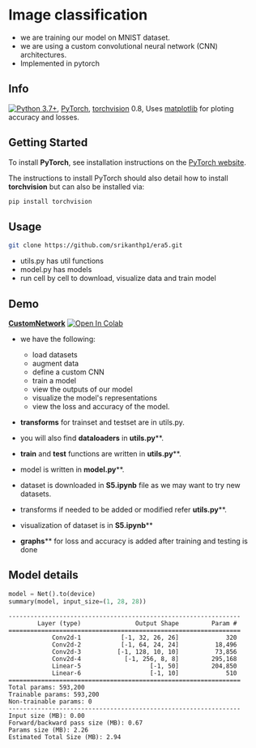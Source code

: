 # Image classification

 * we are training our model on MNIST dataset. 
 * we are using a custom convolutional neural network (CNN) architectures. 
 * Implemented in pytorch 

## Info

[![Python 3.7+](https://img.shields.io/badge/python-3.7+-blue.svg)](https://www.python.org/downloads/release/python-370/), 
[PyTorch](https://pytorch.org/), 
[torchvision](https://github.com/pytorch/vision) 0.8, 
Uses [matplotlib](https://matplotlib.org/)  for ploting accuracy and losses.

## Getting Started

To install **PyTorch**, see installation instructions on the [PyTorch website](https://pytorch.org/).

The instructions to install PyTorch should also detail how to install **torchvision** but can also be installed via:

``` bash
pip install torchvision
```


## Usage

```bash
git clone https://github.com/srikanthp1/era5.git
```
* utils.py has util functions
* model.py has models 
* run cell by cell to download, visualize data and train model

## Demo 

[**CustomNetwork**](https://github.com/srikanthp1/era5/blob/main/S5.ipynb) [![Open In Colab](https://colab.research.google.com/assets/colab-badge.svg)](https://github.com/srikanthp1/era5/blob/main/S5.ipynb)

* we have the following:
    * load datasets 
    * augment data
    * define a custom CNN
    * train a model
    * view the outputs of our model
    * visualize the model's representations
    * view the loss and accuracy of the model. 

* **transforms** for trainset and testset are in utils.py. 
* you will also find **dataloaders** in __utils.py__**. 
* **train** and **test** functions are written in __utils.py__**.
* model is written in __model.py__**.
* dataset is downloaded in __S5.ipynb__ file as we may want to try new datasets. 
* transforms if needed to be added or modified refer __utils.py__**.
* visualization of dataset is in __S5.ipynb__**  
* __graphs__** for loss and accuracy is added after training and testing is done


## Model details

```python
model = Net().to(device)
summary(model, input_size=(1, 28, 28))
```

```
----------------------------------------------------------------
        Layer (type)               Output Shape         Param #
================================================================
            Conv2d-1           [-1, 32, 26, 26]             320
            Conv2d-2           [-1, 64, 24, 24]          18,496
            Conv2d-3          [-1, 128, 10, 10]          73,856
            Conv2d-4            [-1, 256, 8, 8]         295,168
            Linear-5                   [-1, 50]         204,850
            Linear-6                   [-1, 10]             510
================================================================
Total params: 593,200
Trainable params: 593,200
Non-trainable params: 0
----------------------------------------------------------------
Input size (MB): 0.00
Forward/backward pass size (MB): 0.67
Params size (MB): 2.26
Estimated Total Size (MB): 2.94
```
